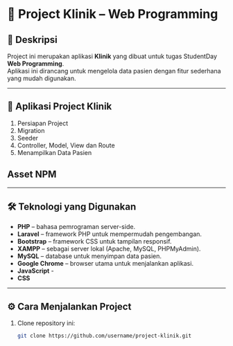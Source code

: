 # 🏥 Project Klinik – Web Programming

## 📌 Deskripsi
Project ini merupakan aplikasi **Klinik** yang dibuat untuk tugas StudentDay **Web Programming**.  
Aplikasi ini dirancang untuk mengelola data pasien dengan fitur sederhana yang mudah digunakan.  

---

## 📂 Aplikasi Project Klinik
1. Persiapan Project
2. Migration
3. Seeder
4. Controller, Model, View dan Route
5. Menampilkan Data Pasien

## Asset NPM
---

## 🛠️ Teknologi yang Digunakan
- **PHP** – bahasa pemrograman server-side.  
- **Laravel** – framework PHP untuk mempermudah pengembangan.  
- **Bootstrap** – framework CSS untuk tampilan responsif.  
- **XAMPP** – sebagai server lokal (Apache, MySQL, PHPMyAdmin).  
- **MySQL** – database untuk menyimpan data pasien.  
- **Google Chrome** – browser utama untuk menjalankan aplikasi.
- **JavaScript** -
- **CSS**

---

## ⚙️ Cara Menjalankan Project
1. Clone repository ini:  
   ```bash
   git clone https://github.com/username/project-klinik.git
